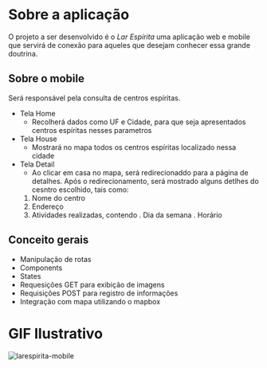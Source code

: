 # Sobre a aplicação

O projeto a ser desenvolvido é o _Lar Espírita_ uma aplicação web e mobile que servirá de conexão para aqueles que desejam conhecer essa grande doutrina.

## Sobre o mobile
Será responsável pela consulta de centros espíritas.
- Tela Home
    - Recolherá dados como UF e Cidade, para que seja apresentados centros espíritas nesses parametros
- Tela House
    - Mostrará no mapa todos os centros espíritas localizado nessa cidade
- Tela Detail
    - Ao clicar em casa no mapa, será redirecionaddo para a página de detalhes. Após o redirecionamento, será mostrado alguns detlhes do cesntro escolhido, tais como:
    1. Nome do centro
    2. Endereço
    3. Atividades realizadas, contendo
        . Dia da semana
        . Horário

## Conceito gerais
- Manipulação de rotas 
- Components
- States
- Requesições GET para exibição de imagens
- Requisições POST para registro de informações
- Integração com mapa utilizando o mapbox

# GIF Ilustrativo
![larespirita-mobile](https://user-images.githubusercontent.com/40447101/84617513-94f2d300-aea5-11ea-8f1d-c918c310b5a1.gif)
